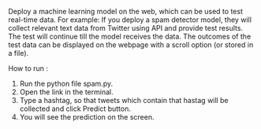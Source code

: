Deploy a machine learning model on the web, which can be used to test real-time data. 
For example: If you deploy a  spam detector model, they will collect relevant text data from Twitter using API and provide test results. The test will continue till the model receives the data. The outcomes of the test data can be displayed on the webpage with a scroll option (or stored in a file). 

How to run :

1. Run the python file spam.py.
2. Open the link in the terminal.
3. Type a hashtag, so that tweets which contain that hastag will be collected and click Predict button.
4. You will see the prediction on the screen.

